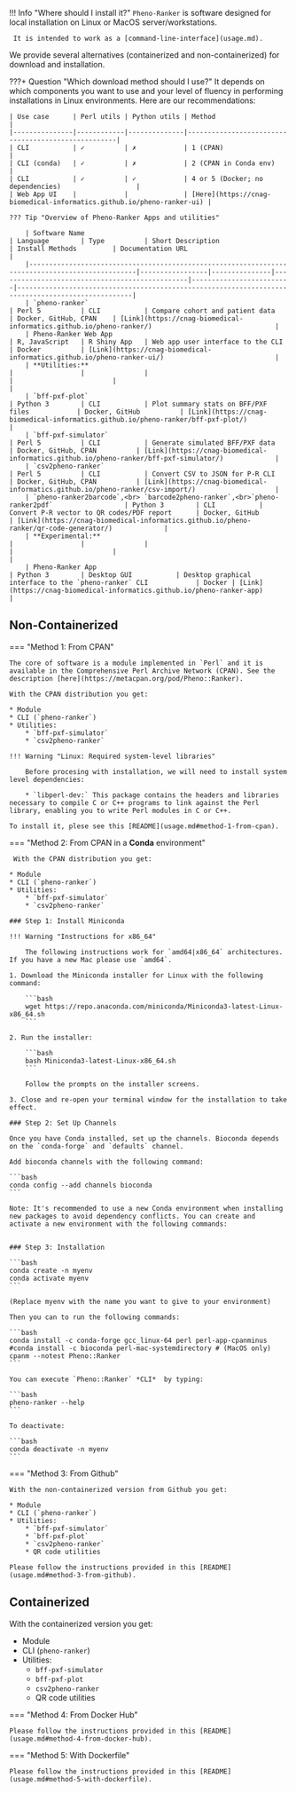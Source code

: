 !!! Info "Where should I install it?"
    `Pheno-Ranker` is software designed for local installation on Linux or MacOS server/workstations.

     It is intended to work as a [command-line-interface](usage.md).

We provide several alternatives (containerized and non-containerized) for download and installation.

???+ Question "Which download method should I use?"
    It depends on which components you want to use and your level of fluency in performing installations in Linux environments. Here are our recommendations:

    | Use case      | Perl utils | Python utils | Method                                             |
    |---------------|------------|--------------|----------------------------------------------------|
    | CLI           | ✓          | ✗            | 1 (CPAN)                                           |
    | CLI (conda)   | ✓          | ✗            | 2 (CPAN in Conda env)                              |
    | CLI           | ✓          | ✓            | 4 or 5 (Docker; no dependencies)                   |
    | Web App UI    |            |              | [Here](https://cnag-biomedical-informatics.github.io/pheno-ranker-ui) |

    ??? Tip "Overview of Pheno-Ranker Apps and utilities"
    
        | Software Name                                                                                   | Language        | Type          | Short Description                              | Install Methods         | Documentation URL                                                                                 |
        |-------------------------------------------------------------------------------------------------|-----------------|---------------|------------------------------------------------|-------------------------|---------------------------------------------------------------------------------------------------|
        | `pheno-ranker`                                                                                | Perl 5          | CLI           | Compare cohort and patient data                | Docker, GitHub, CPAN    | [Link](https://cnag-biomedical-informatics.github.io/pheno-ranker/)                               |
        | Pheno-Ranker Web App                                                                        | R, JavaScript   | R Shiny App   | Web app user interface to the CLI              | Docker          | [Link](https://cnag-biomedical-informatics.github.io/pheno-ranker-ui/)                            |
        | **Utilities:**                                                                                  |                 |               |                                                |                         |                                                                                                   |
        | `bff-pxf-plot`                                                                                | Python 3        | CLI           | Plot summary stats on BFF/PXF files            | Docker, GitHub          | [Link](https://cnag-biomedical-informatics.github.io/pheno-ranker/bff-pxf-plot/)                  |
        | `bff-pxf-simulator`                                                                           | Perl 5          | CLI           | Generate simulated BFF/PXF data                | Docker, GitHub, CPAN          | [Link](https://cnag-biomedical-informatics.github.io/pheno-ranker/bff-pxf-simulator/)             |
        | `csv2pheno-ranker`                                                                            | Perl 5          | CLI           | Convert CSV to JSON for P-R CLI                | Docker, GitHub, CPAN          | [Link](https://cnag-biomedical-informatics.github.io/pheno-ranker/csv-import/)                    |
        | `pheno-ranker2barcode`,<br> `barcode2pheno-ranker`,<br>`pheno-ranker2pdf`                  | Python 3        | CLI           | Convert P-R vector to QR codes/PDF report      | Docker, GitHub          | [Link](https://cnag-biomedical-informatics.github.io/pheno-ranker/qr-code-generator/)             |
        | **Experimental:**                                                                                  |                 |               |                                                |                         |                                                                                                   |
        | Pheno-Ranker App                                                                                | Python 3        | Desktop GUI           | Desktop graphical interface to the `pheno-ranker` CLI            | Docker | [Link](https://cnag-biomedical-informatics.github.io/pheno-ranker-app)                  |

## Non-Containerized

=== "Method 1: From CPAN"

    The core of software is a module implemented in `Perl` and it is available in the Comprehensive Perl Archive Network (CPAN). See the description [here](https://metacpan.org/pod/Pheno::Ranker).

    With the CPAN distribution you get:

    * Module
    * CLI (`pheno-ranker`)
    * Utilities:
        * `bff-pxf-simulator`
        * `csv2pheno-ranker`

    !!! Warning "Linux: Required system-level libraries"

        Before procesing with installation, we will need to install system level dependencies:

        * `libperl-dev:` This package contains the headers and libraries necessary to compile C or C++ programs to link against the Perl library, enabling you to write Perl modules in C or C++.

    To install it, plese see this [README](usage.md#method-1-from-cpan).

=== "Method 2: From CPAN in a **Conda** environment"

     With the CPAN distribution you get:

    * Module
    * CLI (`pheno-ranker`)
    * Utilities:
        * `bff-pxf-simulator`
        * `csv2pheno-ranker`

    ### Step 1: Install Miniconda

    !!! Warning "Instructions for x86_64"

        The following instructions work for `amd64|x86_64` architectures. If you have a new Mac please use `amd64`.
    
    1. Download the Miniconda installer for Linux with the following command:
    
        ```bash
        wget https://repo.anaconda.com/miniconda/Miniconda3-latest-Linux-x86_64.sh
        ```
    
    2. Run the installer:
    
        ```bash
        bash Miniconda3-latest-Linux-x86_64.sh
        ```
    
        Follow the prompts on the installer screens.
    
    3. Close and re-open your terminal window for the installation to take effect.
    
    ### Step 2: Set Up Channels
    
    Once you have Conda installed, set up the channels. Bioconda depends on the `conda-forge` and `defaults` channel.
    
    Add bioconda channels with the following command:
    
    ```bash
    conda config --add channels bioconda
    ```

    Note: It's recommended to use a new Conda environment when installing new packages to avoid dependency conflicts. You can create and activate a new environment with the following commands:


    ### Step 3: Installation

    ```bash
    conda create -n myenv
    conda activate myenv
    ```

    (Replace myenv with the name you want to give to your environment)

    Then you can to run the following commands:

    ```bash
    conda install -c conda-forge gcc_linux-64 perl perl-app-cpanminus
    #conda install -c bioconda perl-mac-systemdirectory # (MacOS only)
    cpanm --notest Pheno::Ranker
    ```

    You can execute `Pheno::Ranker` *CLI*  by typing:

    ```bash
    pheno-ranker --help
    ```

    To deactivate:
   
    ```bash
    conda deactivate -n myenv
    ```

=== "Method 3: From Github"

    With the non-containerized version from Github you get:

    * Module
    * CLI (`pheno-ranker`)
    * Utilities:
        * `bff-pxf-simulator`
        * `bff-pxf-plot`
        * `csv2pheno-ranker`
        * QR code utilities

    Please follow the instructions provided in this [README](usage.md#method-3-from-github).

## Containerized

With the containerized version you get:

* Module
* CLI (`pheno-ranker`)
* Utilities:
    * `bff-pxf-simulator`
    * `bff-pxf-plot`
    * `csv2pheno-ranker`
    * QR code utilities

=== "Method 4: From Docker Hub"

    Please follow the instructions provided in this [README](usage.md#method-4-from-docker-hub).

=== "Method 5: With Dockerfile"

    Please follow the instructions provided in this [README](usage.md#method-5-with-dockerfile).
